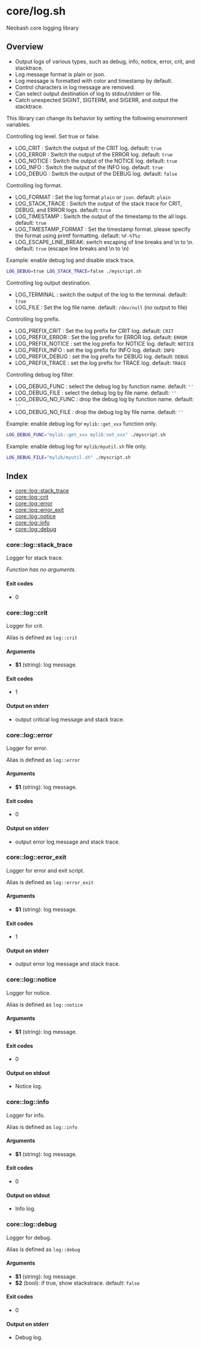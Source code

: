 # core/log.sh

Neobash core logging library

## Overview

* Output logs of various types, such as debug, info, notice, error, crit, and stacktrace.
* Log message format is plain or json.
* Log message is formatted with color and timestamp by default.
* Control characters in log message are removed.
* Can select output destination of log to stdout/stderr or file.
* Catch unexpected SIGINT, SIGTERM, and SIGERR, and output the stacktrace.

This library can change its behavior by setting the following environment variables.

Controlling log level. Set true or false.
* LOG_CRIT : Switch the output of the CRIT log. default: ``true``
* LOG_ERROR : Switch the output of the ERROR log. default: ``true``
* LOG_NOTICE : Switch the output of the NOTICE log. default: ``true``
* LOG_INFO : Switch the output of the INFO log. default: ``true``
* LOG_DEBUG : Switch the output of the DEBUG log. default: ``false``

Controlling log format.
* LOG_FORMAT : Set the log format ``plain`` or ``json``. default: ``plain``
* LOG_STACK_TRACE : Switch the output of the stack trace for CRIT, DEBUG, and ERROR logs. default: ``true``
* LOG_TIMESTAMP : Switch the output of the timestamp to the all logs. default: ``true``
* LOG_TIMESTAMP_FORMAT : Set the timestamp format. please specify the format using printf formatting. default: ``%F-%T%z``
* LOG_ESCAPE_LINE_BREAK: switch escaping of line breaks and \n to \\n. default: ``true`` (escape line breaks and \n to \\n)

Example: enable debug log and disable stack trace.
```bash
LOG_DEBUG=true LOG_STACK_TRACE=false ./myscript.sh
````

Controlling log output destination.
* LOG_TERMINAL : switch the output of the log to the terminal. default: ``true``
* LOG_FILE : Set the log file name. default: ``/dev/null`` (no output to file)

Controlling log prefix.
* LOG_PREFIX_CRIT : Set the log prefix for CRIT log. default: ``CRIT``
* LOG_PREFIX_ERROR : Set the log prefix for ERROR log. default: ``ERROR``
* LOG_PREFIX_NOTICE : set the log prefix for NOTICE log. default: ``NOTICE``
* LOG_PREFIX_INFO : set the log prefix for INFO log. default: ``INFO``
* LOG_PREFIX_DEBUG : set the log prefix for DEBUG log. default: ``DEBUG``
* LOG_PREFIX_TRACE : set the log prefix for TRACE log. default: ``TRACE``

Controlling debug log filter.
* LOG_DEBUG_FUNC : select the debug log by function name. default: ``''``
* LOG_DEBUG_FILE : select the debug log by file name. default: ``''``
* LOG_DEBUG_NO_FUNC : drop the debug log by function name. default: ``''``
* LOG_DEBUG_NO_FILE : drop the debug log by file name. default: ``''``

Example: enable debug log for ``mylib::get_xxx`` function only.
```bash
LOG_DEBUG_FUNC="mylib::get_xxx mylib:set_xxx" ./myscript.sh
```

Example: enable debug log for ``mylib/myutil.sh`` file only.
```bash
LOG_DEBUG_FILE="mylib/myutil.sh" ./myscript.sh
```

## Index

* [core::log::stack_trace](#corelogstacktrace)
* [core::log::crit](#corelogcrit)
* [core::log::error](#corelogerror)
* [core::log::error_exit](#corelogerrorexit)
* [core::log::notice](#corelognotice)
* [core::log::info](#coreloginfo)
* [core::log::debug](#corelogdebug)

### core::log::stack_trace

Logger for stack trace.

_Function has no arguments._

#### Exit codes

* 0

### core::log::crit

Logger for crit.

Alias is defined as ``log::crit``

#### Arguments

* **$1** (string): log message.

#### Exit codes

* 1

#### Output on stderr

* output critical log message and stack trace.

### core::log::error

Logger for error.

Alias is defined as ``log::error``

#### Arguments

* **$1** (string): log message.

#### Exit codes

* 0

#### Output on stderr

* output error log message and stack trace.

### core::log::error_exit

Logger for error and exit script.

Alias is defined as ``log::error_exit``

#### Arguments

* **$1** (string): log message.

#### Exit codes

* 1

#### Output on stderr

* output error log message and stack trace.

### core::log::notice

Logger for notice.

Alias is defined as ``log::notice``

#### Arguments

* **$1** (string): log message.

#### Exit codes

* 0

#### Output on stdout

* Notice log.

### core::log::info

Logger for info.

Alias is defined as ``log::info``

#### Arguments

* **$1** (string): log message.

#### Exit codes

* 0

#### Output on stdout

* Info log.

### core::log::debug

Logger for debug.

Alias is defined as ``log::debug``

#### Arguments

* **$1** (string): log message.
* **$2** (bool): if true, show stackstrace. default: ``false``

#### Exit codes

* 0

#### Output on stderr

* Debug log.

